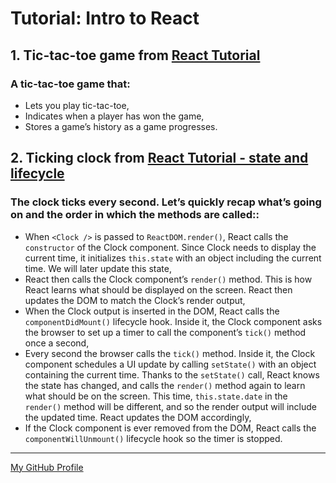 # Tutorial: Intro to React

## 1. Tic-tac-toe game from [React Tutorial](https://reactjs.org/tutorial/tutorial.html)

### A tic-tac-toe game that:
* Lets you play tic-tac-toe,
* Indicates when a player has won the game,
* Stores a game’s history as a game progresses.

## 2. Ticking clock from [React Tutorial - state and lifecycle](https://reactjs.org/docs/state-and-lifecycle.html)

### The clock ticks every second. Let’s quickly recap what’s going on and the order in which the methods are called::
* When `<Clock />` is passed to `ReactDOM.render()`, React calls the `constructor` of the Clock component. Since Clock needs to display the current time, it initializes `this.state` with an object including the current time. We will later update this state,
* React then calls the Clock component’s `render()` method. This is how React learns what should be displayed on the screen. React then updates the DOM to match the Clock’s render output,
* When the Clock output is inserted in the DOM, React calls the `componentDidMount()` lifecycle hook. Inside it, the Clock component asks the browser to set up a timer to call the component’s `tick()` method once a second,
* Every second the browser calls the `tick()` method. Inside it, the Clock component schedules a UI update by calling `setState()` with an object containing the current time. Thanks to the `setState()` call, React knows the state has changed, and calls the `render()` method again to learn what should be on the screen. This time, `this.state.date` in the `render()` method will be different, and so the render output will include the updated time. React updates the DOM accordingly,
* If the Clock component is ever removed from the DOM, React calls the `componentWillUnmount()` lifecycle hook so the timer is stopped.

---
[My GitHub Profile](https://github.com/skwirowski "Paweł Skwirowski GitHub")


